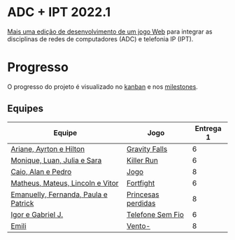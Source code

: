# ADC + IPT 2022.1

[Mais uma edição de desenvolvimento de um jogo Web](https://boidacarapreta.github.io) para integrar as disciplinas de redes de computadores (ADC) e telefonia IP (IPT).

# Progresso

O progresso do projeto é visualizado no [kanban](//github.com/boidacarapreta/adcipt20221/projects/1) e nos [milestones](//github.com/boidacarapreta/adcipt20221/milestones?direction=asc&sort=due_date&state=open).

## Equipes

| Equipe                                                            | Jogo                                                     | Entrega 1 |
| ----------------------------------------------------------------- | -------------------------------------------------------- | --------- |
| [Ariane, Ayrton e Hilton](https://github.com/ifscgf)              | [Gravity Falls](https://github.com/ifscgf/Gravity-Falls) | 6         |
| [Monique, Luan, Julia e Sara](https://github.com/C-K-R-S)         | [Killer Run](https://github.com/C-K-R-S/Killer-Run)      | 6         |
| [Caio, Alan e Pedro](https://github.com/El-Gato-Gordo)            | [Jogo](https://github.com/El-Gato-Gordo/Jogo)            | 8         |
| [Matheus, Mateus, Lincoln e Vitor](https://github.com/whatsapp22) | [Fortfight](https://github.com/whatsapp22/Fortfight)     | 6         |
| [Emanuelly, Fernanda, Paula e Patrick](https://github.com/four-landia) | [Princesas perdidas](https://github.com/four-landia/Princesas-perdidas) | 8 |
| [Igor e Gabriel J.](https://github.com/gabgilds) | [Telefone Sem Fio](https://github.com/gabgilds/Telefone-Sem-Fio) | 6 |
| [Emili](https://github.com/E-M-I-L-I) | [Vento-](https://github.com/E-M-I-L-I/Vento-) | 8 |
